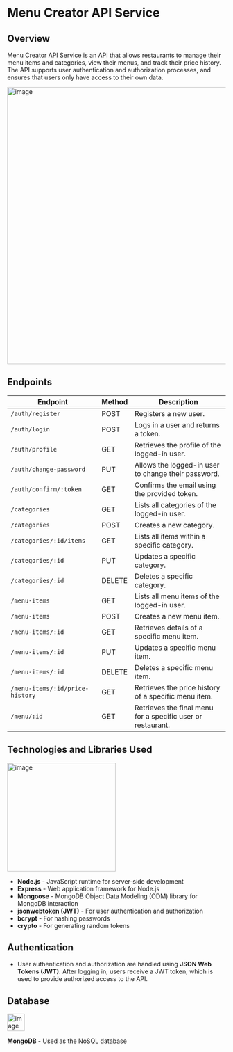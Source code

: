 # Menu Creator API Service

## Overview
Menu Creator API Service is an API that allows restaurants to manage their menu items and categories, view their menus, and track their price history. The API supports user authentication and authorization processes, and ensures that users only have access to their own data.

<img width="637" alt="image" src="https://github.com/user-attachments/assets/d7d29d04-8069-41e7-a779-bdee2e153e6f">




## Endpoints

| Endpoint                        | Method | Description                                                   |
|---------------------------------|--------|---------------------------------------------------------------|
| `/auth/register`                | POST   | Registers a new user.                                        |
| `/auth/login`                   | POST   | Logs in a user and returns a token.                          |
| `/auth/profile`                 | GET    | Retrieves the profile of the logged-in user.                 |
| `/auth/change-password`         | PUT    | Allows the logged-in user to change their password.           |
| `/auth/confirm/:token`          | GET    | Confirms the email using the provided token.                 |
| `/categories`                   | GET    | Lists all categories of the logged-in user.                  |
| `/categories`                   | POST   | Creates a new category.                                     |
| `/categories/:id/items`         | GET    | Lists all items within a specific category.                  |
| `/categories/:id`               | PUT    | Updates a specific category.                                |
| `/categories/:id`               | DELETE | Deletes a specific category.                                |
| `/menu-items`                   | GET    | Lists all menu items of the logged-in user.                  |
| `/menu-items`                   | POST   | Creates a new menu item.                                    |
| `/menu-items/:id`               | GET    | Retrieves details of a specific menu item.                   |
| `/menu-items/:id`               | PUT    | Updates a specific menu item.                                |
| `/menu-items/:id`               | DELETE | Deletes a specific menu item.                                |
| `/menu-items/:id/price-history` | GET    | Retrieves the price history of a specific menu item.          |
| `/menu/:id`                     | GET    | Retrieves the final menu for a specific user or restaurant. |

## Technologies and Libraries Used

<img width="250" alt="image" src="https://github.com/user-attachments/assets/36e3004a-7bd8-4c0a-b1b1-550fd07d3746">

- **Node.js** - JavaScript runtime for server-side development
- **Express** - Web application framework for Node.js
- **Mongoose** - MongoDB Object Data Modeling (ODM) library for MongoDB interaction
- **jsonwebtoken (JWT)** - For user authentication and authorization
- **bcrypt** - For hashing passwords
- **crypto** - For generating random tokens

## Authentication

- User authentication and authorization are handled using **JSON Web Tokens (JWT)**. After logging in, users receive a JWT token, which is used to provide authorized access to the API.

## Database
<img width="40" alt="image" src="https://www.mongodb.com/assets/images/global/leaf.png">

**MongoDB** - Used as the NoSQL database

